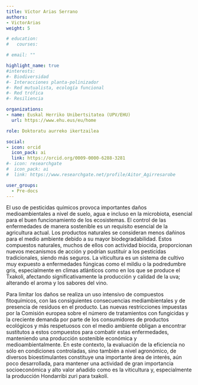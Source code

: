 ```yaml
---
title: Víctor Arias Serrano
authors:
- VictorArias
weight: 5

# education:
#   courses:

# email: ""

highlight_name: true
#interests:
#- Biodiversidad
#- Interacciones planta-polinizador 
#- Red mutualista, ecología funcional 
#- Red trófica
#- Resiliencia

organizations:
- name: Euskal Herriko Unibertsitatea (UPV/EHU)
  url: https://www.ehu.eus/eu/home

role: Doktoratu aurreko ikertzailea

social:
- icon: orcid
  icon_pack: ai
  link: https://orcid.org/0009-0000-6288-3281
#- icon: researchgate
#  icon_pack: ai
#  link: https://www.researchgate.net/profile/Aitor_Agirresarobe

user_groups: 
  - Pre-docs
---
```


El uso de pesticidas químicos provoca importantes daños medioambientales a nivel de suelo, agua e incluso en la microbiota, esencial para el buen funcionamiento de los ecosistemas. El control de las enfermedades de manera sostenible es un requisito esencial de la agricultura actual. Los productos naturales se consideran menos dañinos para el medio ambiente debido a su mayor biodegradabilidad. Estos compuestos naturales, muchos de ellos con actividad biocida, proporcionan nuevos mecanismos de acción y podrían sustituir a los pesticidas tradicionales, siendo más seguros. La viticultura es un sistema de cultivo muy expuesto a enfermedades fúngicas como el mildiu o la podredumbre gris, especialmente en climas atlánticos como en los que se produce el Txakoli, afectando significativamente la producción y calidad de la uva; alterando el aroma y los sabores del vino. 

Para limitar los daños se realiza un uso intensivo de compuestos fitoquímicos, con las consiguientes consecuencias mediambientales y de presencia de residuos en el producto. Las nuevas restricciones impuestas por la Comisión europea sobre el número de tratamientos con fungicidas y la creciente demanda por parte de los consumidores de productos ecológicos y más respetuosos con el medio ambiente obligan a encontrar sustitutos a estos compuestos para combatir estas enfermedades, manteniendo una producción sostenible económica y medioambientalmente. En este contexto, la evaluación de la eficiencia no sólo en condiciones controladas, sino también a nivel agronómico, de diversos bioestimulantes constituye una importante área de interés, aún poco desarrollada, para mantener una actividad de gran importancia socioeconómica y alto valor añadido como es la viticultura y, especialmente la producción  Hondarribi zuri para txakolí.  
